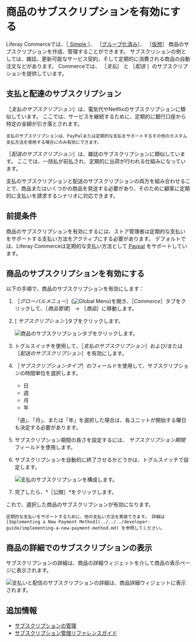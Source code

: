 # 商品のサブスクリプションを有効にする

Liferay Commerceでは、［[ Simple ](../product-types/creating-a-simple-product.md)］、 ［[グループ化済み](../product-types/creating-a-grouped-product.md)］、 ［[仮想](../product-types/creating-a-virtual-product.md)］ 商品のサブスクリプションを作成、管理することができます。 サブスクリションの例としては、雑誌、更新可能なサービス契約、そして定期的に消費される商品の自動注文などがあります。 Commerceでは、 ［*支払*］ と ［*配送* ］のサブスクリプションを提供しています。

## 支払と配達のサブスクリプション

［_支払のサブスクリプション_］は、電気代やNetflixのサブスクリプションに類似しています。 ここでは、サービスを継続するために、定期的に銀行口座から特定の金額が引き落とされます。

```{important}
支払のサブスクリプションは、PayPalまたは定期的な支払をサポートするその他のカスタム支払方法を使用する場合にのみ有効にできます。
```

［_配送のサブスクリプション_］は、雑誌のサブスクリプションに類似しています。 ここでは、一括払が前払され、定期的に出荷が行われる仕組みになっています。

支払のサブスクリプションと配送のサブスクリプションの両方を組み合わせることで、商品またはいくつかの商品を発送する必要があり、そのために顧客に定期的に支払いを請求するシナリオに対応できます。

## 前提条件

商品のサブスクリプションを有効にするには、ストア管理者は定期的な支払いをサポートする支払い方法をアクティブにする必要があります。 デフォルトでは、Liferay Commerceは定期的な支払い方法として [Paypal](../../../store-administration/configuring-payment-methods/paypal.md) をサポートしています。

## 商品のサブスクリプションを有効にする

以下の手順で、商品のサブスクリプションを有効にします：

1. ［*グローバルメニュー*］(![Global Menu](../../../images/icon-applications-menu.png))を開き、［*Commerce*］タブをクリックして、［*商品管理*］ &rarr; ［*商品*］に移動します。

1. [ *サブスクリプション* ]タブをクリックします。

    ![商品のサブスクリプションタブをクリックします。](./enabling-subscriptions-for-a-product/images/02.png)

1. トグルスイッチを使用して、［*支払のサブスクリプション*］および/または ［*配送のサブスクリプション*］を有効にします。

1. ［*サブスクリプションタイプ*］のフィールドを使用して、サブスクリプションの時間単位を選択します。

   * 日
   * 週
   * 月
   * 年

   「週」、「月」、または「年」を選択した場合は、各ユニットが開始する曜日も決定する必要があります。

1. サブスクリプション期間の長さを設定するには、 *サブスクリプション期間* フィールドを使用します。

1. サブスクリプションを自動的に終了させるかどうかは、トグルスイッチで設定します。

    ![支払のサブスクリプションを構成します。](./enabling-subscriptions-for-a-product/images/03.png)

1. 完了したら、*［公開］*をクリックします。

これで、選択した商品のサブスクリプションが有効になります。

```{tip}
定期的な支払いをサポートするために、他の支払い方法を実装できます。 詳細は[Implementing a New Payment Method](../../../developer-guide/implementing-a-new-payment-method.md) を参照してください。
```

## 商品の詳細でのサブスクリプションの表示

サブスクリプションの詳細は、商品の詳細ウィジェットを介して商品の表示ページに表示されます。

![支払いと配信のサブスクリプションの詳細は、商品詳細ウィジェットに表示されます。](./enabling-subscriptions-for-a-product/images/05.png)

## 追加情報

* [サブスクリプションの管理](../../../orders-and-fulfillment/subscriptions/managing-subscriptions.md)
* [サブスクリプション管理リファレンスガイド](../../../orders-and-fulfillment/subscriptions/subscription-administration-reference-guide.md)
